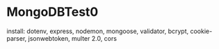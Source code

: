 # MongoDBTest0


install: dotenv, express, nodemon, mongoose, validator, bcrypt, cookie-parser, jsonwebtoken, multer 2.0, cors
